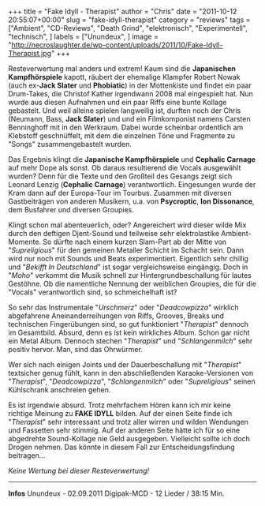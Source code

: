 +++
title = "Fake Idyll - Therapist"
author = "Chris"
date = "2011-10-12 20:55:07+00:00"
slug = "fake-idyll-therapist"
category = "reviews"
tags = ["Ambient", "CD-Reviews", "Death Grind", "elektronisch", "Experimentell", "technisch", ]
labels = ["Unundeux", ]
image = "http://necroslaughter.de/wp-content/uploads/2011/10/Fake-Idyll-Therapist.jpg"
+++

Resteverwertung mal anders und extrem! Kaum sind die **Japanischen Kampfhörspiele** kapott, räubert der ehemalige Klampfer Robert Nowak (auch ex-**Jack Slater** und **Phobiatic**) in der Mottenkiste und findet ein paar Drum-Takes, die Christof Kather irgendwann 2008 mal eingespielt hat. Nun wurde aus diesen Aufnahmen und ein paar Riffs eine bunte Kollage gebastelt. Und weil alleine spielen langweilig ist, durften noch der Chris (Neumann, Bass, **Jack Slater**) und und ein Filmkomponist namens Carsten Benninghoff mit in den Werkraum. Dabei wurde scheinbar ordentlich am Klebstoff geschnüffelt, mit dem die einzelnen Töne und Fragmente zu "Songs" zusammengebastelt wurden.

Das Ergebnis klingt die **Japanische Kampfhörspiele** und **Cephalic Carnage** auf mehr Dope als sonst. Ob daraus resultierend die Vocals ausgewählt wurden? Denn für die Texte und den Großteil des Gesangs zeigt sich Leonard Lenzig (**Cephalic Carnage**) verantwortlich. Eingesungen wurde der Kram dann auf der Europa-Tour im Tourbus. Zusammen mit diversen Gastbeiträgen von anderen Musikern, u.a. von **Psycroptic**, **Ion Dissonance**, dem Busfahrer und diversen Groupies.

Klingt schon mal abenteuerlich, oder? Angereichert wird dieser wilde Mix durch den deftigen Djent-Sound und teilweise sehr elektrolastike Ambient-Momente. So dürfte nach einem kurzen Slam-Part ab der Mitte von "_Supreligious_" für den gemeinen Metaller Schicht im Schacht sein. Dann wird nur noch mit Sounds und Beats experimentiert. Eigentlich sehr chillig und "_Bekifft In Deutschland_" ist sogar vergleichsweise eingängig. Doch in "_Moho_" verkommt die Musik schnell zur Hintergrundbeschallung für lautes Gestöhne. Ob die namentliche Nennung der weiblichen Groupies, die für die "Vocals" verantwortlich sind, so schmeichelhaft ist?

So sehr das Instrumentale "_Urschmerz_" oder "_Deadcowpizza_" wirklich abgefahrene Aneinanderreihungen von Riffs, Grooves, Breaks und technischen Fingerübungen sind, so gut funktioniert "_Therapist_" dennoch im Gesamtbild. Absurd, denn es ist kein wirkliches Album. Schon gar nicht ein Metal Album. Dennoch stechen "_Therapist_" und "_Schlangenmilch_" sehr positiv hervor. Man, sind das Ohrwürmer.

Wer sich nach einigen Joints und der Dauerbeschallung mit "_Therapist_" textsicher genug fühlt, kann in den abschließenden Karaoke-Versionen von "_Therapist_", "_Deadcowpizza_", "_Schlangenmilch_" oder "_Supreligious_" seinen Kühlschrank anschreien gehen.

Es ist irgendwie absurd. Trotz mehrfachem Hören kann ich mir keine richtige Meinung zu **FAKE IDYLL** bilden. Auf der einen Seite finde ich "_Therapist_" sehr interessant und trotz aller wirren und wilden Wendungen und Fassetten sehr stimmig. Auf der anderen Seite hätte ich für so eine abgedrehte Sound-Kollage nie Geld ausgegeben. Vielleicht sollte ich doch Drogen nehmen. Das könnte in diesem Fall zur Entscheidungsfindung beitragen...

_Keine Wertung bei dieser Resteverwertung!_



---
**Infos**
Unundeux - 02.09.2011
Digipak-MCD - 12 Lieder / 38:15 Min.
